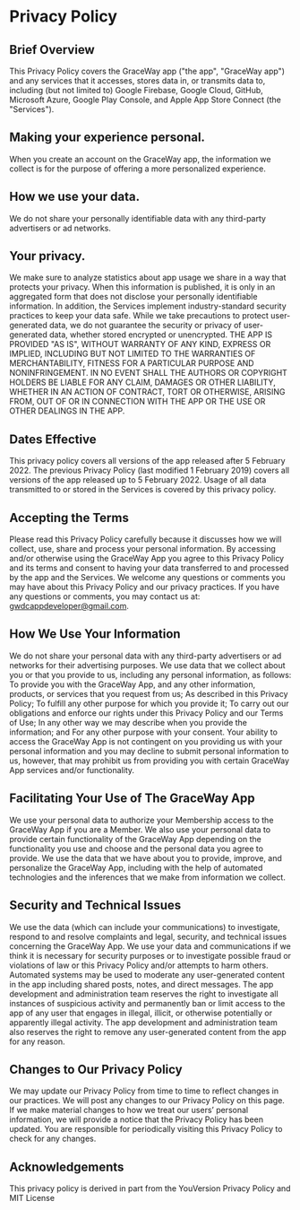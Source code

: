 # Privacy Policy

## Brief Overview
This Privacy Policy covers the GraceWay app ("the app", "GraceWay app") and any services that it accesses, stores data in, or transmits data to, including (but not limited to) Google Firebase, Google Cloud, GitHub, Microsoft Azure, Google Play Console, and Apple App Store Connect (the "Services").

## Making your experience personal.
When you create an account on the GraceWay app, the information we collect is for the purpose of offering a more personalized experience.

## How we use your data.
We do not share your personally identifiable data with any third-party advertisers or ad networks.

## Your privacy.
We make sure to analyze statistics about app usage we share in a way that protects your privacy. When this information is published, it is only in an aggregated form that does not disclose your personally identifiable information. In addition, the Services implement industry-standard security practices to keep your data safe. While we take precautions to protect user-generated data, we do not guarantee the security or privacy of user-generated data, whether stored encrypted or unencrypted. THE APP IS PROVIDED "AS IS", WITHOUT WARRANTY OF ANY KIND, EXPRESS OR IMPLIED, INCLUDING BUT NOT LIMITED TO THE WARRANTIES OF MERCHANTABILITY, FITNESS FOR A PARTICULAR PURPOSE AND NONINFRINGEMENT. IN NO EVENT SHALL THE AUTHORS OR COPYRIGHT HOLDERS BE LIABLE FOR ANY CLAIM, DAMAGES OR OTHER LIABILITY, WHETHER IN AN ACTION OF CONTRACT, TORT OR OTHERWISE, ARISING FROM, OUT OF OR IN CONNECTION WITH THE APP OR THE USE OR OTHER DEALINGS IN THE APP.

## Dates Effective
This privacy policy covers all versions of the app released after 5 February 2022. The previous Privacy Policy (last modified 1 February 2019) covers all versions of the app released up to 5 February 2022. Usage of all data transmitted to or stored in the Services is covered by this privacy policy.

## Accepting the Terms
Please read this Privacy Policy carefully because it discusses how we will collect, use, share and process your personal information. By accessing and/or otherwise using the GraceWay App you agree to this Privacy Policy and its terms and consent to having your data transferred to and processed by the app and the Services.
We welcome any questions or comments you may have about this Privacy Policy and our privacy practices. If you have any questions or comments, you may contact us at: gwdcappdeveloper@gmail.com.

## How We Use Your Information
We do not share your personal data with any third-party advertisers or ad networks for their advertising purposes. We use data that we collect about you or that you provide to us, including any personal information, as follows:
To provide you with the GraceWay App, and any other information, products, or services that you request from us;
As described in this Privacy Policy;
To fulfill any other purpose for which you provide it;
To carry out our obligations and enforce our rights under this Privacy Policy and our Terms of Use;
In any other way we may describe when you provide the information; and
For any other purpose with your consent.
Your ability to access the GraceWay App is not contingent on you providing us with your personal information and you may decline to submit personal information to us, however, that may prohibit us from providing you with certain GraceWay App services and/or functionality.

## Facilitating Your Use of The GraceWay App
We use your personal data to authorize your Membership access to the GraceWay App if you are a Member. We also use your personal data to provide certain functionality of the GraceWay App depending on the functionality you use and choose and the personal data you agree to provide. We use the data that we have about you to provide, improve, and personalize the GraceWay App, including with the help of automated technologies and the inferences that we make from information we collect. 

## Security and Technical Issues
We use the data (which can include your communications) to investigate, respond to and resolve complaints and legal, security, and technical issues concerning the GraceWay App. We use your data and communications if we think it is necessary for security purposes or to investigate possible fraud or violations of law or this Privacy Policy and/or attempts to harm others. Automated systems may be used to moderate any user-generated content in the app including shared posts, notes, and direct messages. The app development and administration team reserves the right to investigate all instances of suspicious activity and permanently ban or limit access to the app of any user that engages in illegal, illicit, or otherwise potentially or apparently illegal activity. The app development and administration team also reserves the right to remove any user-generated content from the app for any reason.

## Changes to Our Privacy Policy
We may update our Privacy Policy from time to time to reflect changes in our practices. We will post any changes to our Privacy Policy on this page. If we make material changes to how we treat our users’ personal information, we will provide a notice that the Privacy Policy has been updated. You are responsible for periodically visiting this Privacy Policy to check for any changes.

## Acknowledgements
This privacy policy is derived in part from the YouVersion Privacy Policy and MIT License
